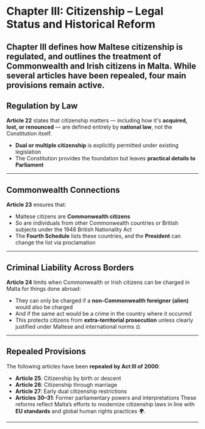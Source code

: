 # Chapter III: Citizenship – Legal Status and Historical Reform

## Chapter III defines how **Maltese citizenship is regulated**, and outlines the treatment of **Commonwealth and Irish citizens** in Malta. While several articles have been repealed, four main provisions remain active.

## Regulation by Law

**Article 22** states that citizenship matters — including how it's **acquired, lost, or renounced** — are defined entirely by **national law**, not the Constitution itself.

- **Dual or multiple citizenship** is explicitly permitted under existing legislation
- The Constitution provides the foundation but leaves **practical details to Parliament**

---

## Commonwealth Connections

**Article 23** ensures that:

- Maltese citizens are **Commonwealth citizens**
- So are individuals from other Commonwealth countries or British subjects under the 1948 British Nationality Act
- The **Fourth Schedule** lists these countries, and the **President** can change the list via proclamation

---

## Criminal Liability Across Borders

**Article 24** limits when Commonwealth or Irish citizens can be charged in Malta for things done abroad:

- They can only be charged if a **non-Commonwealth foreigner (alien)** would also be charged
- And if the same act would be a crime in the country where it occurred
- This protects citizens from **extra-territorial prosecution** unless clearly justified under Maltese and international norms ⚖️

---

## Repealed Provisions

The following articles have been **repealed by Act III of 2000**:

- **Article 25**: Citizenship by birth or descent
- **Article 26**: Citizenship through marriage
- **Article 27**: Early dual citizenship restrictions
- **Articles 30–31**: Former parliamentary powers and interpretations
  These reforms reflect Malta’s efforts to modernize citizenship laws in line with **EU standards** and global human rights practices 🌍.

---
